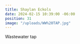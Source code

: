 ```yaml
---
title: Shaylan Eckols
date: 2024-02-15 10:39:00 -06:00
position: 31
image: "/uploads/WW%20TAP.jpg"
---
```


Wastewater tap